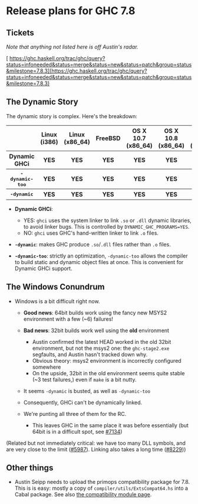 # Release plans for GHC 7.8

## Tickets

*Note that anything not listed here is off Austin's radar.*

[ https://ghc.haskell.org/trac/ghc/query?status=infoneeded&status=merge&status=new&status=patch&group=status&milestone=7.8.3](https://ghc.haskell.org/trac/ghc/query?status=infoneeded&status=merge&status=new&status=patch&group=status&milestone=7.8.3)

## The Dynamic Story



The dynamic story is complex. Here's the breakdown:


<table><tr><th>              </th>
<th>Linux (i386)</th>
<th>Linux (x86_64)</th>
<th>FreeBSD</th>
<th>OS X 10.7 (x86_64)</th>
<th>OS X 10.8 (x86_64)</th>
<th>OS X 10.9 (x86_64)</th>
<th>Windows i386</th>
<th>Windows x86_64
</th></tr>
<tr><th>Dynamic GHCi  </th>
<th><b>YES</b></th>
<th><b>YES</b></th>
<th><b>YES</b></th>
<th><b>YES</b></th>
<th><b>YES</b></th>
<th><b>YES</b></th>
<th><b>NO</b></th>
<th><b>NO</b>
</th></tr>
<tr><th><tt>-dynamic-too</tt></th>
<th><b>YES</b></th>
<th><b>YES</b></th>
<th><b>YES</b></th>
<th><b>YES</b></th>
<th><b>YES</b></th>
<th><b>YES</b></th>
<th><b>NO</b></th>
<th><b>NO</b>
</th></tr>
<tr><th><tt>-dynamic</tt>    </th>
<th><b>YES</b></th>
<th><b>YES</b></th>
<th><b>YES</b></th>
<th><b>YES</b></th>
<th><b>YES</b></th>
<th><b>YES</b></th>
<th><b>NO</b></th>
<th><b>NO</b>
</th></tr></table>


- **Dynamic GHCi**: 

  - YES: `ghci` uses the system linker to link `.so` or `.dll` dynamic libraries, to avoid linker bugs. This is controlled by `DYNAMIC_GHC_PROGRAMS=YES`.
  - NO: `ghci` uses GHC's hand-written linker to link `.o` files.
- **`-dynamic`**: makes GHC produce `.so`/`.dll` files rather than `.o` files.
- **`-dynamic-too`**: strictly an optimization, `-dynamic-too` allows the compiler to build static and dynamic object files at once. This is convenient for Dynamic GHCi support.

## The Windows Conundrum

- Windows is a bit difficult right now.

  - **Good news**: 64bit builds work using the fancy new MSYS2 environment with a few (\~6) failures!
  - **Bad news**: 32bit builds work well using the **old** environment

    - Austin confirmed the latest HEAD worked in the old 32bit environment, but not the msys2 one: the `ghc-stage2.exe` segfaults, and Austin hasn't tracked down why.
    - Obvious theory: msys2 environment is incorrectly configured somewhere
    - On the upside, 32bit in the old environment seems quite stable (\~3 test failures,) even if `make` is a bit nutty.
  - It seems `-dynamic` is busted, as well as `-dynamic-too`
  - Consequently, GHCi can't be dynamically linked.
  - We're punting all three of them for the RC.

    - This leaves GHC in the same place it was before essentially (but 64bit is in a difficult spot, see [\#7134](https://gitlab.haskell.org//ghc/ghc/issues/7134))


(Related but not immediately critical: we have too many DLL symbols, and are very close to the limit ([\#5987](https://gitlab.haskell.org//ghc/ghc/issues/5987)). Linking also takes a long time ([\#8229](https://gitlab.haskell.org//ghc/ghc/issues/8229)))

## Other things

- Austin Seipp needs to upload the primops compatibility package for 7.8. This is is easy: mostly a copy of `compiler/utils/ExtsCompat64.hs` into a Cabal package. See also [ the compatibility module page](http://www.haskell.org/haskellwiki/Compatibility_Modules).
